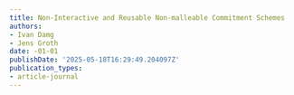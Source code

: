 ```yaml
---
title: Non-Interactive and Reusable Non-malleable Commitment Schemes
authors:
- Ivan Damg
- Jens Groth
date: -01-01
publishDate: '2025-05-18T16:29:49.204097Z'
publication_types:
- article-journal
---
```

